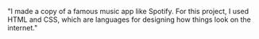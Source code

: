 "I made a copy of a famous music app like Spotify. For this project, I used HTML and CSS, which are languages for designing how things look on the internet."
